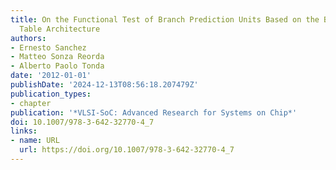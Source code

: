```yaml
---
title: On the Functional Test of Branch Prediction Units Based on the Branch History
  Table Architecture
authors:
- Ernesto Sanchez
- Matteo Sonza Reorda
- Alberto Paolo Tonda
date: '2012-01-01'
publishDate: '2024-12-13T08:56:18.207479Z'
publication_types:
- chapter
publication: '*VLSI-SoC: Advanced Research for Systems on Chip*'
doi: 10.1007/978-3-642-32770-4_7
links:
- name: URL
  url: https://doi.org/10.1007/978-3-642-32770-4_7
---
```

